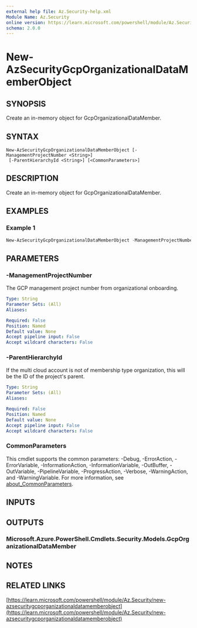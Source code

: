 ```yaml
---
external help file: Az.Security-help.xml
Module Name: Az.Security
online version: https://learn.microsoft.com/powershell/module/Az.Security/new-azsecuritygcporganizationaldatamemberobject
schema: 2.0.0
---
```


# New-AzSecurityGcpOrganizationalDataMemberObject

## SYNOPSIS
Create an in-memory object for GcpOrganizationalDataMember.

## SYNTAX

```
New-AzSecurityGcpOrganizationalDataMemberObject [-ManagementProjectNumber <String>]
 [-ParentHierarchyId <String>] [<CommonParameters>]
```

## DESCRIPTION
Create an in-memory object for GcpOrganizationalDataMember.

## EXAMPLES

### Example 1
```powershell
New-AzSecurityGcpOrganizationalDataMemberObject -ManagementProjectNumber "12345" -ParentHierarchyId "00000"
```

## PARAMETERS

### -ManagementProjectNumber
The GCP management project number from organizational onboarding.

```yaml
Type: String
Parameter Sets: (All)
Aliases:

Required: False
Position: Named
Default value: None
Accept pipeline input: False
Accept wildcard characters: False
```

### -ParentHierarchyId
If the multi cloud account is not of membership type organization, this will be the ID of the project's parent.

```yaml
Type: String
Parameter Sets: (All)
Aliases:

Required: False
Position: Named
Default value: None
Accept pipeline input: False
Accept wildcard characters: False
```

### CommonParameters
This cmdlet supports the common parameters: -Debug, -ErrorAction, -ErrorVariable, -InformationAction, -InformationVariable, -OutBuffer, -OutVariable, -PipelineVariable, -ProgressAction, -Verbose, -WarningAction, and -WarningVariable. For more information, see [about_CommonParameters](http://go.microsoft.com/fwlink/?LinkID=113216).

## INPUTS

## OUTPUTS

### Microsoft.Azure.PowerShell.Cmdlets.Security.Models.GcpOrganizationalDataMember
## NOTES

## RELATED LINKS

[https://learn.microsoft.com/powershell/module/Az.Security/new-azsecuritygcporganizationaldatamemberobject](https://learn.microsoft.com/powershell/module/Az.Security/new-azsecuritygcporganizationaldatamemberobject)
